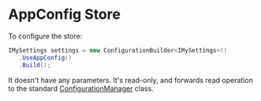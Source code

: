 # AppConfig Store

To configure the store:

```csharp
IMySettings settings = new ConfigurationBuilder<IMySettings>()
   .UseAppConfig()
   .Build();
```

It doesn't have any parameters. It's read-only, and forwards read operation to the standard [ConfigurationManager](https://msdn.microsoft.com/en-us/library/system.configuration.configurationmanager%28v=vs.110%29.aspx?f=255&MSPPError=-2147217396) class.